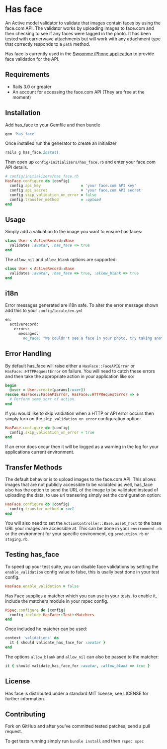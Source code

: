 # Has face
An Active model validator to validate that images contain faces by
using the face.com API. The validator works by uploading images to
face.com and then checking to see if any faces were tagged in the photo.
It has been tested with carrierwave attachments but will work with any
attachment type that correctly responds to a `path` method.

Has face is currently used in the [Swoonme iPhone application](http://swoonme.com/) to provide face
validation for the API.

## Requirements
- Rails 3.0 or greater
- An account for accessing the face.com API (They are free at the moment)

## Installation
Add has_face to your Gemfile and then bundle

``` ruby
gem 'has_face'
```

Once installed run the generator to create an initializer

``` ruby
rails g has_face:install
```

Then open up `config/initializers/has_face.rb` and enter your face.com
API details.

``` ruby
# config/initializers/has_face.rb
HasFace.configure do |config|
  config.api_key                  = 'your face.com API key'
  config.api_secret               = 'your face.com API secret'
  config.skip_validation_on_error = false
  config.transfer_method          = :upload
end
```

## Usage

Simply add a validation to the image you want to ensure has faces:

``` ruby
class User < ActiveRecord::Base
  validates :avatar, :has_face => true
end
```

The `allow_nil` and `allow_blank` options are supported:

``` ruby
class User < ActiveRecord::Base
  validates :avatar, :has_face => true, :allow_blank => true
end
```

## i18n

Error messages generated are i18n safe. To alter the error message shown
add this to your `config/locale/en.yml`

``` ruby
en:
  activerecord:
    errors:
      messages:
        no_face: "We couldn't see a face in your photo, try taking another one."
```


## Error Handling

By default has_face will raise either a `HasFace::FaceAPIError` or
`HasFace::HTTPRequestError` on failure. You will need to catch these
errors and then take the appropriate action in your application like so:

``` ruby
begin
  @user = User.create(params[:user])
rescue HasFace::FaceAPIError, HasFace::HTTPRequestError => e
  # Perform some sort of action.
end
```

If you would like to skip valdiation when a HTTP or API error occurs
then simply turn on the `skip_validation_on_error` configuration option:

``` ruby
HasFace.configure do |config|
  config.skip_validation_on_error = true
end
```

If an error does occur then it will be logged as a warning in the log
for your applications current environment.

## Transfer Methods

The default behavior is to upload images to the face.com API. This
allows images that are not publicly accessible to be validated as well,
has_face also has the option to send the URL of the image to be
validated instead of uploading the data, to use url transering simply
set the configuration option:

``` ruby
HasFace.configure do |config|
  config.transfer_method = :url
end
```

You will also need to set the `ActionController::Base.asset_host` to the
base URL your images are accessible at. This can be done in your
`environment.rb` or the environment for your specific environment, eg
`production.rb` or `staging.rb`.


## Testing has_face

To speed up your test suite, you can disable face validations by setting the
`enable_validation` config value to false, this is usally best done in
your test config.

``` ruby
HasFace.enable_validation = false
```

Has Face supplies a matcher which you can use in your tests, to
enable it, include the matchers module in your rspec config.

``` ruby
RSpec.configure do |config|
  config.include HasFace::Test::Matchers
end
```

Once included he matcher can be used:

``` ruby
context 'validations' do
  it { should validate_has_face_for :avatar }
end
```

The options `allow_blank` and `allow_nil` can also be passed to the matcher:

``` ruby
it { should validate_has_face_for :avatar, :allow_blank => true }
```

## License

Has face is distributed under a standard MIT license, see LICENSE for
further information.

## Contributing

Fork on GitHub and after you’ve committed tested patches, send a pull request.

To get tests running simply run `bundle install` and then `rspec spec`
